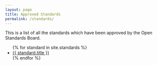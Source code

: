 ```yaml
---
layout: page
title: Approved Standards
permalink: /standards/
---
```


This is a list of all the standards which have been approved by the Open Standards Board.

<ul>
{% for standard in site.standards %}
  <li>
    <a href="{{ standard.permalink }}">{{ standard.title }}</a>
  </li>
{% endfor %}
</ul>
